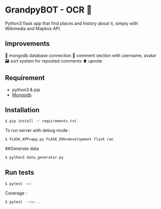 
# GrandpyBOT - OCR 🤖

Python3 flask app that find places and history about it, simply with Wikimedia and Mapbox API.

## Improvements
 🌱 mongodb database connection
 💬 comment section with username, avatar
 🗃 sort system for reposted comments
 ⬆️ upvote

## Requirement

- python3 & pip
- [Mongodb](https://www.mongodb.com/docs/manual/installation/)

## Installation

```bash
$ pip install -r requirements.txt
```
To run server with debug mode :
```bash
$ FLASK_APP=app.py FLASK_ENV=development flask run
```

##Generate data
```bash
$ python3 data_generator.py
```
## Run tests
```bash
$ pytest -vv
```

Coverage :
```bash
$ pytest --cov .
```  